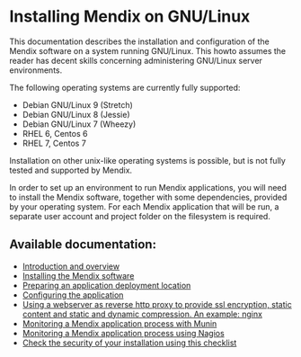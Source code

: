 # Installing Mendix on GNU/Linux

This documentation describes the installation and configuration of the Mendix software on a system running GNU/Linux. This howto assumes the reader has decent skills concerning administering GNU/Linux server environments.

The following operating systems are currently fully supported:

 * Debian GNU/Linux 9 (Stretch)
 * Debian GNU/Linux 8 (Jessie)
 * Debian GNU/Linux 7 (Wheezy)
 * RHEL 6, Centos 6
 * RHEL 7, Centos 7

Installation on other unix-like operating systems is possible, but is not fully tested and supported by Mendix.

In order to set up an environment to run Mendix applications, you will need to install the Mendix software, together with some dependencies, provided by your operating system. For each Mendix application that will be run, a separate user account and project folder on the filesystem is required.

## Available documentation:

 * [Introduction and overview](introduction.md)
 * [Installing the Mendix software](install-1.md)
 * [Preparing an application deployment location](install-2.md)
 * [Configuring the application](configure.md)
 * [Using a webserver as reverse http proxy to provide ssl encryption, static content and static and dynamic compression. An example: nginx](nginx.md)
 * [Monitoring a Mendix application process with Munin](munin.md)
 * [Monitoring a Mendix application process using Nagios](nagios.md)
 * [Check the security of your installation using this checklist](security.md)

